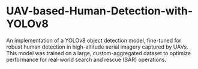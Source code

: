 # UAV-based-Human-Detection-with-YOLOv8
An implementation of a YOLOv8 object detection model, fine-tuned for robust human detection in high-altitude aerial imagery captured by UAVs. This model was trained on a large, custom-aggregated dataset to optimize performance for real-world search and rescue (SAR) operations.
